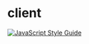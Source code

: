 # client

[![JavaScript Style Guide](https://img.shields.io/badge/code%20style-standard-brightgreen.svg)](http://standardjs.com/)

